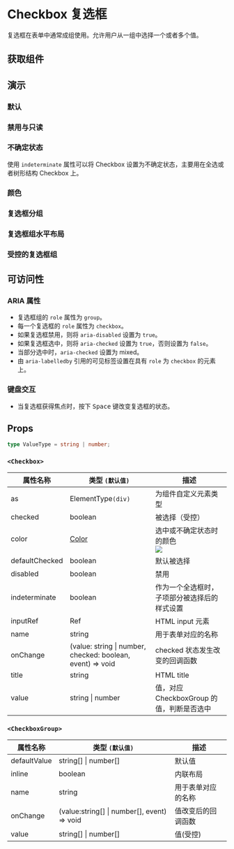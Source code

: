 # Checkbox 复选框

复选框在表单中通常成组使用。允许用户从一组中选择一个或者多个值。

## 获取组件

<!--{include:<import-guide>}-->

## 演示

### 默认

<!--{include:`basic.md`}-->

### 禁用与只读

<!--{include:`disabled.md`}-->

### 不确定状态

使用 `indeterminate` 属性可以将 Checkbox 设置为不确定状态，主要用在全选或者树形结构 Checkbox 上。

<!--{include:`indeterminate.md`}-->

### 颜色

<!--{include:`colors.md`}-->

### 复选框分组

<!--{include:`checkbox-group.md`}-->

### 复选框组水平布局

<!--{include:`checkbox-groupinline.md`}-->

### 受控的复选框组

<!--{include:`checkbox-group-controlled.md`}-->

## 可访问性

### ARIA 属性

- 复选框组的 `role` 属性为 `group`。
- 每一个复选框的 `role` 属性为 `checkbox`。
- 如果复选框禁用，则将 `aria-disabled` 设置为 `true`。
- 如果复选框选中，则将 `aria-checked` 设置为 `true`，否则设置为 `false`。
- 当部分选中时，`aria-checked` 设置为 mixed。
- 由 `aria-labelledby` 引用的可见标签设置在具有 `role` 为 `checkbox` 的元素上。

### 键盘交互

- 当复选框获得焦点时，按下 <kbd>Space</kbd> 键改变复选框的状态。

## Props

```ts
type ValueType = string | number;
```

### `<Checkbox>`

| 属性名称       | 类型 `(默认值)`                                            | 描述                                                                             |
| -------------- | ---------------------------------------------------------- | -------------------------------------------------------------------------------- |
| as             | ElementType`(div)`                                         | 为组件自定义元素类型                                                             |
| checked        | boolean                                                    | 被选择（受控）                                                                   |
| color          | [Color](#code-ts-color-code)                               | 选中或不确定状态时的颜色 <br/>![](https://img.shields.io/badge/min-v5.56.0-blue) |
| defaultChecked | boolean                                                    | 默认被选择                                                                       |
| disabled       | boolean                                                    | 禁用                                                                             |
| indeterminate  | boolean                                                    | 作为一个全选框时，子项部分被选择后的样式设置                                     |
| inputRef       | Ref                                                        | HTML input 元素                                                                  |
| name           | string                                                     | 用于表单对应的名称                                                               |
| onChange       | (value: string \| number, checked: boolean, event) => void | checked 状态发生改变的回调函数                                                   |
| title          | string                                                     | HTML title                                                                       |
| value          | string \| number                                           | 值，对应 CheckboxGroup 的值，判断是否选中                                        |

### `<CheckboxGroup>`

| 属性名称     | 类型 `(默认值)`                             | 描述               |
| ------------ | ------------------------------------------- | ------------------ |
| defaultValue | string[] \| number[]                        | 默认值             |
| inline       | boolean                                     | 内联布局           |
| name         | string                                      | 用于表单对应的名称 |
| onChange     | (value:string[] \| number[], event) => void | 值改变后的回调函数 |
| value        | string[] \| number[]                        | 值(受控)           |

<!--{include:(_common/types/color.md)}-->
